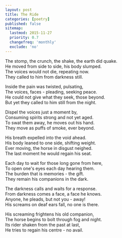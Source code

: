 ```yaml
---
layout: post
title: The Ride
categories: [poetry]
published: false
sitemap:
  lastmod: 2015-11-27
  priority: 0.7
  changefreq: 'monthly'
  exclude: 'no'
---
```


The stomp, the crunch, the shake, the earth did quake.  
He moved from side to side, his body slumped.  
The voices would not die, repeating now.  
They called to him from darkness still.  

Inside the pain was twisted, pulsating,  
The voices, faces - pleading, seeking peace.  
He could not give what they seek, those beyond.  
But yet they called to him still from the night.  

Dispel the voices just a moment by,  
Consuming spirits strong and not yet aged.  
To swat them away, he moves out his hand.  
They move as puffs of smoke, ever beyond.  

His breath expelled into the void ahead.  
His body leaned to one side, shifting weight.  
Ever moving, the horse in disgust neighed.  
The last moment he would regain his seat.  

Each day to wait for those long gone from here,  
To open one's eyes each day hearing them.  
The burden that is memories - the gift.  
They remain his companions in the dark.  

The darkness calls and waits for a response.  
From darkness comes a face, a face he knows.  
Anyone, he pleads, but not you - away!  
His screams on deaf ears fall, no one is there.  

His screaming frightens his old companion,  
The horse begins to bolt through fog and night.  
Its rider shaken from the past at last,  
He tries to regain his centre - no avail.  
